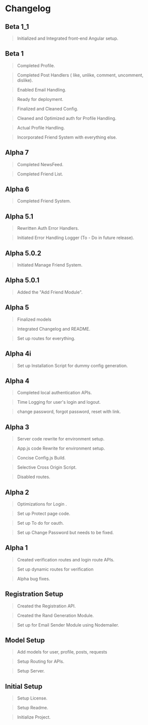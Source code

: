 # Changelog

## Beta 1_1

> Initialized and Integrated front-end Angular setup.

## Beta 1

> Completed Profile.

> Completed Post Handlers ( like, unlike, comment, uncomment, dislike).

> Enabled Email Handling.

> Ready for deployment.

> Finalized and Cleaned Config.

> Cleaned and Optimized auth for Profile Handling.

> Actual Profile Handling.

> Incorporated Friend System with everything else.

## Alpha 7

> Completed NewsFeed.

> Completed Friend List.

## Alpha 6

> Completed Friend System.

## Alpha 5.1

> Rewritten Auth Error Handlers.

> Initiated Error Handling Logger (To - Do in future release).

## Alpha 5.0.2

> Initiated Manage Friend System.

## Alpha 5.0.1

> Added the "Add Friend Module".

## Alpha 5

> Finalized models

> Integrated Changelog and README.

> Set up routes for everything.

## Alpha 4i

> Set up Installation Script for dummy config generation.

## Alpha 4

> Completed local authentication APIs.

> Time Logging for user's login and logout.

> change password, forgot password, reset with link.

## Alpha 3

> Server code rewrite for environment setup.

> App.js code Rewrite for environment setup.

> Concise Config.js Build.

> Selective Cross Origin Script.

> Disabled routes.

## Alpha 2

> Optimizations for Login .

> Set up Protect page code.

> Set up To do for oauth.

> Set up Change Password but needs to be fixed.

## Alpha 1

> Created verification routes and login route APIs.

> Set up dynamic routes for verification

> Alpha bug fixes.

## Registration Setup

> Created the Registration API.

> Created the Rand Generation Module.

> Set up for Email Sender Module using Nodemailer.

## Model Setup

> Add models for user, profile, posts, requests

> Setup Routing for APIs.

> Setup Server.

## Initial Setup

> Setup License.

> Setup Readme.

> Initialize Project.
